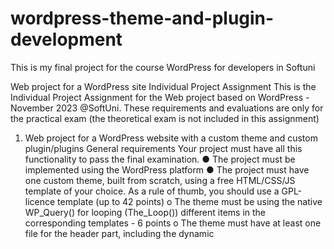# wordpress-theme-and-plugin-development
This is my final project for the course WordPress for developers in Softuni

Web project for a WordPress site
Individual Project Assignment
This is the Individual Project Assignment for the Web project based on WordPress - November 2023 @SoftUni.
These requirements and evaluations are only for the practical exam (the theoretical exam is not included in this assignment)
1.	Web project for a WordPress website with a custom theme and custom plugin/plugins
General requirements
Your project must have all this functionality to pass the final examination.
●	The project must be implemented using the WordPress platform
●	The project must have one custom theme, built from scratch, using a free HTML/CSS/JS template of your choice. As a rule of thumb, you should use a GPL-licence template  (up to 42 points)
o	The theme must be using the native WP_Query() for looping (The_Loop()) different items in the corresponding templates - 6 points
o	The theme must have at least one file for the header part, including the dynamic <title> field, providing the option to enqueue scripts and styles and dynamically populate the HTML attributes - 3 points
o	The theme must have at least one file for the footer part, providing the option to enqueue scripts and styles - 2 points
o	The theme must have a page template for the homepage with most of the dynamic of the section (pulling information from blog posts, pages, custom post types, options pages, etc) - 7 points
o	The theme must have a template for the single view for blog posts - 3 points
o	The theme must have a template for the single view of one of the Custom Post Types - 3 points
o	The theme must have at least one custom page template for listing all posts from the custom post type - 3 points
o	The theme must have all styles and scripts enqueued, using the proper native WP functions  - 3 points
▪	Exception for 3rd party (external) scripts and styles are allowed
o	The theme must have a dedicated archive template for the date archive of blog posts - 3 points
o	The theme must have a dedicated archive template for the author's archive of blog posts - 3 points
o	The theme must have registered at least one WordPress menu - 3 points
o	The theme must have at least one sidebar area registered and display a few widgets there - 3 points
●	The project must have at least one custom WordPress plugin, built from scratch (up to 42 points)
o	The plugin must have at least one registered Custom Post Type - 2 points
o	The plugin must have at least one register custom taxonomy, attached to the custom post type from above - 2 points
o	The plugin must have at least one metabox build using native WP functions (not with ACF or any other plugin). The metabox must have a custom option that works with the post-meta - 5 points
o	The plugin must have at least one metabox/dashboard field registered with ACF (or a similar plugin) that works with the post-meta - 3 points
o	The plugin must have an Options Page and have at least one custom option (it might be showing/hiding an element, allowing or disabling a functionality, etc) - 6 points
o	The plugin must implement an AJAX functionality for a dynamic section of the project. This can be a filter, sorting, or a click event that tracks user activity.  - 10 points
o	The plugin must have functionality separated into different well-described functions, instead of combining everything in a function or two - 6 points
o	The plugin must register a shortcode, accept attributes and display information from the custom post type - 3 points
o	The plugin must have at least one filter manipulating a native WordPress element - the title, the content, or anything else of the blog posts or custom post type. Up to the student to decide which one - 5 points
●	The project must be using a popper debug methodology enabled. This means no PHP warnings or errors coming from the custom code. The user input/output should be validated, and sanitized, using native WordPress and PHP functions (up to 5 points)
o	Even if wp-config.php will be part of the .gitignore file, no warnings or errors will be accepted
●	The project must be following the WordPress Coding Standards - (up to 4 points)
●	.gitignore file is mandatory to exclude all sensitive data, database credentials, caches, WordPress Core files and etc. (up to 2 points)
●	The project must have a README.md file with a short description of the project and notable functionality and items (up to 3 points)
●	The project must have at least a few commits in the Git repository, preferably separating the functionality in phases (up to 2 points)
Bonuses
●	The project can be uploaded to a source control system – GitHub is preferred with a public repository
●	The project can be uploaded to a server for the demo
●	Having a Sass setup for the styles would be considered a bonus
●	Having at least one Class, following the OOP structure in the plugin would be considered a bonus
●	Creating a child theme of the custom theme, and modifying a functionality/template would be considered a bonus
Bonuses – up to 15%

